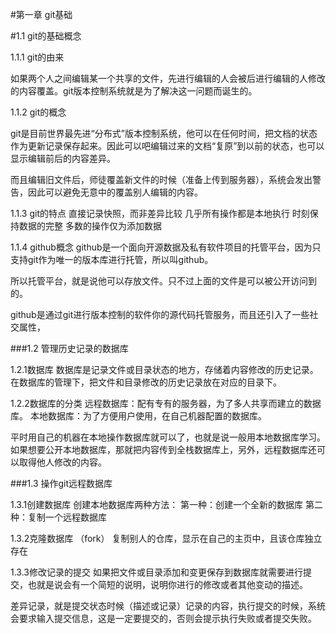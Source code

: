 #第一章 git基础

#1.1 git的基础概念

1.1.1 git的由来

如果两个人之间编辑某一个共享的文件，先进行编辑的人会被后进行编辑的人修改的内容覆盖。git版本控制系统就是为了解决这一问题而诞生的。

1.1.2 git的概念

git是目前世界最先进“分布式”版本控制系统，他可以在任何时间，把文档的状态作为更新记录保存起来。因此可以吧编辑过来的文档“复原”到以前的状态，也可以显示编辑前后的内容差异。

而且编辑旧文件后，师徒覆盖新文件的时候（准备上传到服务器），系统会发出警告，因此可以避免无意中的覆盖别人编辑的内容。

1.1.3 git的特点
直接记录快照，而非差异比较
几乎所有操作都是本地执行
时刻保持数据的完整
多数的操作仅为添加数据

1.1.4 github概念
github是一个面向开源数据及私有软件项目的托管平台，因为只支持git作为唯一的版本库进行托管，所以叫github。

所以托管平台，就是说他可以存放文件。只不过上面的文件是可以被公开访问到的。

github是通过git进行版本控制的软件你的源代码托管服务，而且还引入了一些社交属性，

###1.2 管理历史记录的数据库

1.2.1数据库 
数据库是记录文件或目录状态的地方，存储着内容修改的历史记录。在数据库的管理下，把文件和目录修改的历史记录放在对应的目录下。

1.2.2数据库的分类
远程数据库：配有专有的服务器，为了多人共享而建立的数据库。
本地数据库：为了方便用户使用，在自己机器配置的数据库。

平时用自己的机器在本地操作数据库就可以了，也就是说一般用本地数据库学习。如果想要公开本地数据库，那就把内容传到全栈数据库上，另外，远程数据库还可以取得他人修改的内容。

###1.3  操作git远程数据库

1.3.1创建数据库
创建本地数据库两种方法：
第一种：创建一个全新的数据库
第二种：复制一个远程数据库

1.3.2克隆数据库 （fork）
复制别人的仓库，显示在自己的主页中，且该仓库独立存在

1.3.3修改记录的提交 
如果把文件或目录添加和变更保存到数据库就需要进行提交，也就是说会有一个简短的说明，说明你进行的修改或者其他变动的描述。

差异记录，就是提交状态时候（描述或记录）记录的内容，执行提交的时候，系统会要求输入提交信息，这是一定要提交的，否则会提示执行失败或者提交失败。
